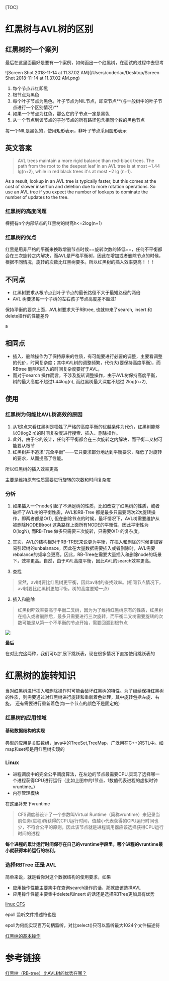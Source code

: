 [TOC]



# 红黑树与AVL树的区别 

## 红黑树的一个案列

最后在这里面最好是要有一个案例，如何画出一个红黑树，在面试的过程中去思考

![Screen Shot 2018-11-14 at 11.37.02 AM](/Users/coderlau/Desktop/Screen Shot 2018-11-14 at 11.37.02 AM.png)

1. 每个节点非红即黑
2. 根节点为黑色
3. 每个叶子节点为黑色。叶子节点为NIL节点，即空节点**(与一般树中的叶子节点进行一个区别情况)**
4. 如果一个节点为红色，那么它的子节点一定是黑色
5. 从一个节点到该节点的子孙节点的所有路径包含相同个数的黑色节点

每一个NIL是黑色的，使用矩形表示，非叶子节点采用圆形表示

## 英文答案

>AVL trees maintain a more rigid balance than red-black trees. The path from the root to the deepest leaf in an AVL tree is at most ~1.44 lg(n+2), while in red black trees it's at most ~2 lg (n+1).

As a result, lookup in an AVL tree is typically faster, but this comes at the cost of slower insertion and deletion due to more rotation operations. So use an AVL tree if you expect the number of lookups to dominate the number of updates to the tree.

### 红黑树的高度问题

棵拥有n个内部结点的红黑树的树高h<=2log(n+1)

### 红黑树的优点

红黑是用非严格的平衡来换取增删节点时候==旋转次数的降低==，任何不平衡都会在三次旋转之内解决，而AVL是严格平衡树，因此在增加或者删除节点的时候，根据不同情况，旋转的次数比红黑树要多。所以红黑树的插入效率更高！！！

## 不同点

- 红黑树要求从根节点到叶子节点的最长路径不大于最短路径的两倍
- AVL 树要求每一个子树的左右孩子节点高度差不超过1

保持平衡的要求上面，AVL树要求大于RBtree, 也就带来了search, insert 和delete操作的性能差异

a

## 相同点

- 插入、删除操作为了保持原来的性质，有可能要进行必要的调整，主要看调整的代价，时间复杂度；其中AVL树的调整频繁，代价大(要保持高度平衡)，而RBtree 删除和插入的时间复杂度要好于AVL，
- 而对于search 操作而言，不涉及旋转调整操作，由于AVL树保持高度平衡，树的最大高度不超过1.44log(n), 而红黑树最大深度不超过 2log(n+2), 

##  使用

### 红黑树为何能比AVL树高效的原因

1. 从1这点来看红黑树是牺牲了严格的高度平衡的优越条件为代价，红黑树能够以O(log2 n)的时间复杂度进行搜索、插入、删除操作。
2. 此外，由于它的设计，任何不平衡都会在三次旋转之内解决，而平衡二叉树可能要从根节
3. 红黑树并不追求“完全平衡”——它只要求部分地达到平衡要求，降低了对旋转的要求，从而提高了性能。

所以红黑树的插入效率更高

主要是维持原有性质需要进行旋转的次数和时间复杂度

### 分析

1. 如果插入一个node引起了不满足树的性质，比如改变了红黑树的性质，或者破坏了AVL树的平衡性质，AVL和RB-Tree 都是最多只需要两次2次旋转操作，即两者都是O(1), 但在删除节点的时候，最坏情况下，AVL树需要维护从被删除NODE到root 这条路径上面所有NODE的平衡性，因此平衡性为O(logN), 而RB-Tree 做多只需要三次旋转，只需要0(1) 的复杂度。
2. 其次，AVL的结构相对于RB-TREE来说更为平衡，在插入和删除的时候更加容易引起树的unbalanace，因此在大量数据需要插入或者删除时，AVL需要rebalance的频率会更高。因此，RB-Tree在需要大量插入和删除node的场景下，效率更高。自然，由于AVL高度平衡，因此AVL的search效率更高。 


1. 查找

>显然，avl树要比红黑树更平衡，因此avl树的查找效率。(相同节点情况下，avl树要比红黑树更加平衡，树的高度要矮一点)

2. 插入和删除

>红黑树吓效率要高于平衡二叉树，因为为了维持红黑树原有的性质，红黑树在插入或者删除后，最多只需要进行三次旋转，而平衡二叉树需要旋转的次数可能是从第一个不平衡的节点开始，需要回溯到根节点



![](https://github.com/wabc1994/InterviewRecord/tree/master/data_struct/pic)


**最后**

在对比完这两种，我们可以扩展下跳跃表，现在很多情况下直接使用跳跃表的

# 红黑树的旋转知识

当对红黑树进行插入和删除操作时可能会破坏红黑树的特性。为了继续保持红黑树的性质，则需要通过对红黑树进行旋转和重新着色处理，其中旋转包括左旋、右旋， 还有需要进行重新着色(每一个节点的颜色不是固定的)

### 红黑树的应用领域

#### 基础数据结构的实现

典型的应用是关联数组，java中的TreeSet,TreeMap，广泛用在C++的STL中。如map和set都是用红黑树实现的

### Linux  

- 进程调度中的完全公平调度算法，在左边的节点最需要CPU,实现了选择哪一个进程获得CPU进行运行（比如上图中的1节点，1数值代表进程的虚拟时钟vruntime。）
- 内存管理模块

在这里补充下vruntime 

> CFS调度器设计了一个参数叫Virtual Runtime（简称vruntime）来记录当前任务(进程)所获得的CPU运行时间，值越小代表获得的CPU运行时间也少，不符合公平的原则，因此该节点就是进程调用器应该选择获得CPU运行时间的进程


**每个进程的累计运行时间保存在自己的vruntime字段里，哪个进程的vruntime最小就获得本轮运行的权利。**



### 选择RBTree 还是 AVL

简单来说，就是看你对这个数据结构的使用要求，如果 

- 应用操作性能主要集中在查询search操作的话，那就应该选择AVL
- 应用操作性能主要集中delete和insert 的话还是选择RBTree更加具有优势


[linux CFS](每个进程的累计运行时间保存在自己的vruntime字段里，哪个进程的vruntime最小就获得本轮运行的权利。)

epoll 监听文件描述符也是

epoll为何能实现百万句柄监听，对比select()只可以监听最大1024个文件描述符

[红黑树的基本操作](https://blog.csdn.net/xiaofei0859/article/details/73618954)

# 参考链接

[红黑树（RB-tree）比AVL树的优势在哪？](https://blog.csdn.net/mmshixing/article/details/51692892)

